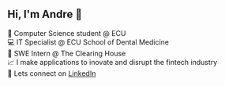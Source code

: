 ## Hi, I'm Andre 👋

🧠 Computer Science student @ ECU<br/>
💻 IT Specialist @ ECU School of Dental Medicine<br/>
🏦 SWE Intern @ The Clearing House<br/>
📈 I make applications to inovate and disrupt the fintech industry<br/>
🛜 Lets connect on [LinkedIn](https://www.linkedin.com/in/andrewoodward/)
